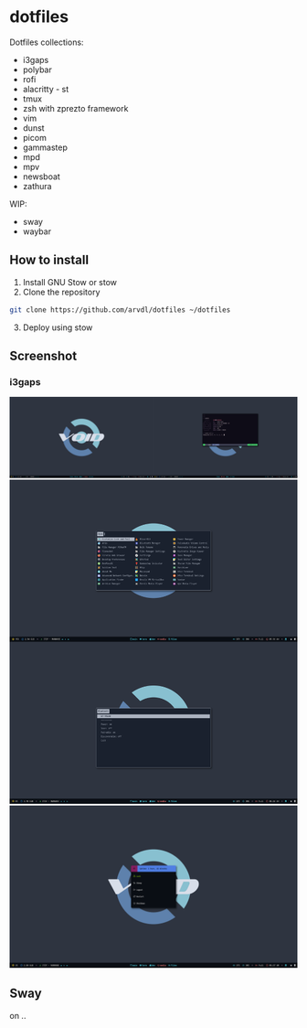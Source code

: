 # dotfiles

Dotfiles collections:

* i3gaps
* polybar
* rofi
* alacritty - st
* tmux
* zsh with zprezto framework
* vim
* dunst
* picom
* gammastep
* mpd
* mpv
* newsboat
* zathura

WIP:

* sway
* waybar

## How to install

1. Install GNU Stow or stow
2. Clone the repository

```bash
git clone https://github.com/arvdl/dotfiles ~/dotfiles
```

3. Deploy using stow

## Screenshot

### i3gaps

![desktop](screenshot/desktop.png)
![menu](screenshot/menu.png)
![menu2](/screenshot/menu2.png)

## Sway

on ..
